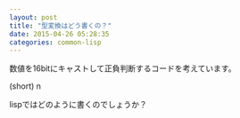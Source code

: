 ```yaml
---
layout: post
title: "型変換はどう書くの？"
date: 2015-04-26 05:28:35
categories: common-lisp
---
```

<p>数値を16bitにキャストして正負判断するコードを考えています。</p>

<p>(short) n</p>

<p>lispではどのように書くのでしょうか？</p>
